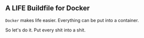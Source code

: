 ## A LIFE Buildfile for Docker

`Docker` makes life easier. Everything
can be put into a container.

So let's do it. Put every shit into a shit.
